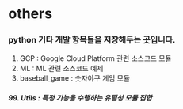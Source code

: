 # others

### python 기타 개발 항목들을 저장해두는 곳입니다.
1. GCP : Google Cloud Platform 관련 소스코드 모듈
2. ML : ML 관련 소스코드 예제
3. baseball_game : 숫자야구 게임 모듈


##### 99. Utils : 특정 기능을 수행하는 유틸성 모듈 집합
